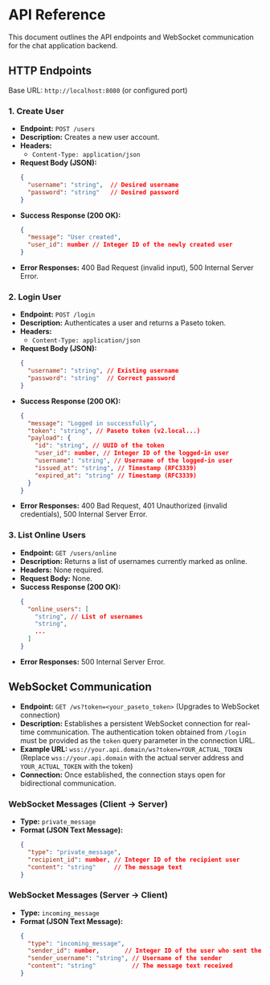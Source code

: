 # API Reference

This document outlines the API endpoints and WebSocket communication for the chat application backend.

## HTTP Endpoints

Base URL: `http://localhost:8080` (or configured port)

### 1. Create User

*   **Endpoint:** `POST /users`
*   **Description:** Creates a new user account.
*   **Headers:**
    *   `Content-Type: application/json`
*   **Request Body (JSON):**
    ```json
    {
      "username": "string",  // Desired username
      "password": "string"   // Desired password
    }
    ```
*   **Success Response (200 OK):**
    ```json
    {
      "message": "User created",
      "user_id": number // Integer ID of the newly created user
    }
    ```
*   **Error Responses:** 400 Bad Request (invalid input), 500 Internal Server Error.

### 2. Login User

*   **Endpoint:** `POST /login`
*   **Description:** Authenticates a user and returns a Paseto token.
*   **Headers:**
    *   `Content-Type: application/json`
*   **Request Body (JSON):**
    ```json
    {
      "username": "string", // Existing username
      "password": "string"  // Correct password
    }
    ```
*   **Success Response (200 OK):**
    ```json
    {
      "message": "Logged in successfully",
      "token": "string", // Paseto token (v2.local...)
      "payload": {
        "id": "string", // UUID of the token
        "user_id": number, // Integer ID of the logged-in user
        "username": "string", // Username of the logged-in user
        "issued_at": "string", // Timestamp (RFC3339)
        "expired_at": "string" // Timestamp (RFC3339)
      }
    }
    ```
*   **Error Responses:** 400 Bad Request, 401 Unauthorized (invalid credentials), 500 Internal Server Error.

### 3. List Online Users

*   **Endpoint:** `GET /users/online`
*   **Description:** Returns a list of usernames currently marked as online.
*   **Headers:** None required.
*   **Request Body:** None.
*   **Success Response (200 OK):**
    ```json
    {
      "online_users": [
        "string", // List of usernames
        "string",
        ...
      ]
    }
    ```
*   **Error Responses:** 500 Internal Server Error.

## WebSocket Communication

*   **Endpoint:** `GET /ws?token=<your_paseto_token>` (Upgrades to WebSocket connection)
*   **Description:** Establishes a persistent WebSocket connection for real-time communication. The authentication token obtained from `/login` must be provided as the `token` query parameter in the connection URL.
*   **Example URL:** `wss://your.api.domain/ws?token=YOUR_ACTUAL_TOKEN` (Replace `wss://your.api.domain` with the actual server address and `YOUR_ACTUAL_TOKEN` with the token)
*   **Connection:** Once established, the connection stays open for bidirectional communication.

### WebSocket Messages (Client -> Server)

*   **Type:** `private_message`
*   **Format (JSON Text Message):**
    ```json
    {
      "type": "private_message",
      "recipient_id": number, // Integer ID of the recipient user
      "content": "string"     // The message text
    }
    ```

### WebSocket Messages (Server -> Client)

*   **Type:** `incoming_message`
*   **Format (JSON Text Message):**
    ```json
    {
      "type": "incoming_message",
      "sender_id": number,       // Integer ID of the user who sent the message
      "sender_username": "string", // Username of the sender
      "content": "string"          // The message text received
    }